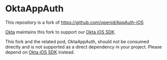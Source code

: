 # OktaAppAuth

This repository is a fork of https://github.com/openid/AppAuth-iOS

[Okta](https://www.okta.com) maintains this fork to support our [Okta iOS SDK](https://github.com/okta/okta-sdk-appauth-ios).

This fork and the related pod, OktaAppAuth, should not be consumed directly and is not supported as a direct dependency in your project.  Please depend on [Okta iOS SDK](https://github.com/okta/okta-sdk-appauth-ios) instead.
